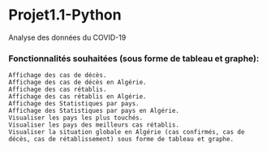 # Projet1.1-Python
Analyse des données du COVID-19

### Fonctionnalités souhaitées (sous forme de tableau et graphe):
    Affichage des cas de décès.  
    Affichage des cas de décès en Algérie.  
    Affichage des cas rétablis.  
    Affichage des cas rétablis en Algérie.  
    Affichage des Statistiques par pays.  
    Affichage des Statistiques par pays en Algérie.  
    Visualiser les pays les plus touchés.  
    Visualiser les pays des meilleurs cas rétablis.  
    Visualiser la situation globale en Algérie (cas confirmés, cas de décès, cas de rétablissement) sous forme de tableau et graphe.

